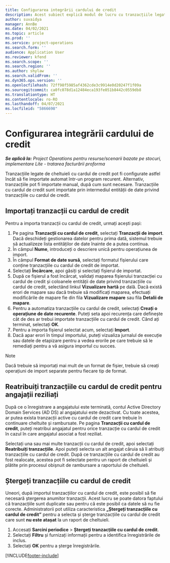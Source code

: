 ```yaml
---
title: Configurarea integrării cardului de credit
description: Acest subiect explică modul de lucru cu tranzacțiile legate de cheltuieli cu cardul de credit.
author: suvaidya
manager: AnnBe
ms.date: 04/02/2021
ms.topic: article
ms.prod: ''
ms.service: project-operations
ms.search.form: ''
audience: Application User
ms.reviewer: kfend
ms.search.scope: ''
ms.search.region: ''
ms.author: shylaw
ms.search.validFrom: ''
ms.dyn365.ops.version: ''
ms.openlocfilehash: 72ff98f5985af4362cde3c9914e0d20247f1f09a
ms.sourcegitcommit: ca0fc078d1a12484eca193fe051b8442c0559db8
ms.translationtype: HT
ms.contentlocale: ro-RO
ms.lasthandoff: 04/07/2021
ms.locfileid: "5866698"
---
```

# <a name="set-up-credit-card-integration"></a>Configurarea integrării cardului de credit

_**Se aplică la:** Project Operations pentru resurse/scenarii bazate pe stocuri, implementare Lite - tratarea facturării proforma_

Tranzacțiile legate de cheltuieli cu cardul de credit pot fi configurate astfel încât să fie importate automat într-un program recurent. Alternativ, tranzacțiile pot fi importate manual, după cum sunt necesare. Tranzacțiile cu cardul de credit sunt importate prin intermediul entității de date privind tranzacțiile cu cardul de credit.

## <a name="import-credit-card-transactions"></a>Importați tranzacții cu cardul de credit

Pentru a importa tranzacții cu cardul de credit, urmați acești pași:

1. Pe pagina **Tranzacții cu cardul de credit**, selectați **Tranzacții de import**. Dacă deschideți gestionarea datelor pentru prima dată, sistemul trebuie să actualizeze lista entităților de date înainte de a putea continua.
2. În câmpul **Nume**, introduceți o descriere unică pentru operațiunea de import.
3. În câmpul **Format de date sursă**, selectați formatul fișierului care conține tranzacțiile cu cardul de credit de importat.
4. Selectați **Încărcare**, apoi găsiți și selectați fișierul de importat.
5. După ce fișierul a fost încărcat, validați maparea fișierului tranzacției cu cardul de credit și coloanele entității de date privind tranzacțiile cu cardul de credit, selectând linkul **Vizualizare hartă** pe dală. Dacă există erori de mapare sau dacă trebuie să modificați maparea, efectuați modificările de mapare fie din fila **Vizualizare mapare** sau fila **Detalii de mapare**.
6. Pentru a automatiza tranzacțiile cu cardul de credit, selectați **Creați o operațiune de date recurente**. Puteți seta apoi recurența care definește cât de des ar trebui importate tranzacțiile cu cardul de credit. Când ați terminat, selectați **OK**.
7. Pentru a importa fișierul selectat acum, selectați **Import**.
8. Dacă apar erori în timpul importului, puteți vizualiza jurnalul de execuție sau datele de etapizare pentru a vedea erorile pe care trebuie să le remediați pentru a vă asigura importul cu succes.

> [!NOTE]
> Dacă trebuie să importați mai mult de un format de fișier, trebuie să creați operațiuni de import separate pentru fiecare tip de format.

## <a name="reassign-the-credit-card-transactions-for-terminated-employees"></a>Reatribuiți tranzacțiile cu cardul de credit pentru angajații reziliați

După ce o înregistrare a angajatului este terminată, contul Active Directory Domain Services (AD DS) al angajatului este dezactivat. Cu toate acestea, ar putea exista tranzacții active cu cardul de credit care trebuie în continuare cheltuite și rambursate. Pe pagina **Tranzacții cu cardul de credit**, puteți reatribui angajatul pentru orice tranzacție cu cardul de credit în cazul în care angajatul asociat a fost reziliat.

Selectați una sau mai multe tranzacții cu cardul de credit, apoi selectați **Reatribuiți tranzacțiile**. Apoi puteți selecta un alt angajat căruia să îi atribuiți tranzacțiile cu cardul de credit. După ce tranzacțiile cu cardul de credit au fost realocate, acestea pot fi selectate pentru un raport de cheltuieli și plătite prin procesul obișnuit de rambursare a raportului de cheltuieli.

## <a name="delete-credit-card-transactions"></a>Ștergeți tranzacțiile cu cardul de credit 

Uneori, după importul tranzacțiilor cu cardul de credit, este posibil să fie necesară ștergerea anumitor tranzacții. Acest lucru se poate datora faptului că tranzacțiile sunt duplicate sau pentru că este posibil ca datele să nu fie corecte. Administratorii pot utiliza caracteristica **„Ștergeți tranzacțiile cu cardul de credit”** pentru a selecta și șterge tranzacțiile cu cardul de credit care sunt **nu este atașat** la un raport de cheltuieli. 

1. Accesați **Sarcini periodice** > **Ștergeți tranzacțiile cu cardul de credit**.
2. Selectați **Filtru** și furnizați informații pentru a identifica înregistrările de inclus.
3. Selectați **OK** pentru a șterge înregistrările. 

[!INCLUDE[footer-include](../includes/footer-banner.md)]
